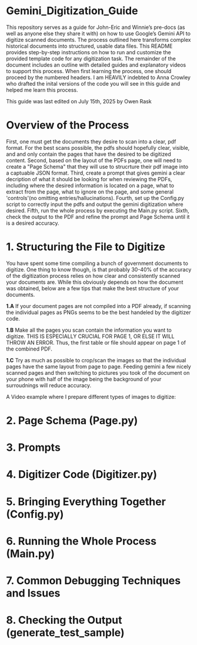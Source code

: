 # Gemini_Digitization_Guide
This repository serves as a guide for John-Eric and Winnie’s pre-docs (as well as anyone else they share it with) on how to use Google’s Gemini API to digitize scanned documents. The process outlined here transforms complex historical documents into structured, usable data files. This README provides step-by-step instructions on how to run and customize the provided template code for any digitization task. The remainder of the document includes an outline with detailed guides and explanatory videos to support this process. When first learning the process, one should proceed by the numbered headers. I am HEAVILY indebted to Anna Crowley who drafted the inital versions of the code you will see in this guide and helped me learn this process. 

This guide was last edited on July 15th, 2025 by Owen Rask

# Overview of the Process

First, one must get the documents they desire to scan into a clear, pdf format. For the best scans possible, the pdfs should hopefully clear, visible, and and only contain the pages that have the desired to be digitized content. Second, based on the layout of the PDFs page, one will need to create a "Page Schema" that they will use to strucrture their pdf image into a captuable JSON format. Third, create a prompt that gives gemini a clear decription of what it should be looking for when reviewing the PDFs, including where the desired information is located on a page, what to extract from the page, what to ignore on the page, and some general 'controls'(no omitting entries/hallucinations). Fourth, set up the Config.py script to correctly input the pdfs and output the gemini digitization where desired. Fifth, run the whole process by executing the Main.py script. Sixth, check the output to the PDF and refine the prompt and Page Schema until it is a desired accuracy. 

# 1. Structuring the File to Digitize

You have spent some time compiling a bunch of government documents to digitize. One thing to know though, is that probably 30-40% of the accuracy of the digitization process relies on how clear and consistently scanned your documents are. While this obviously depends on how the document was obtained, below are a few tips that make the best structure of your documents.

**1.A** If your document pages are not compiled into a PDF already, if scanning the individual pages as PNGs seems to be the best handeled by the digitizer code.  
  
**1.B** Make all the pages you scan contain the information you want to digitize. THIS IS ESPECIALLY CRUCIAL FOR PAGE 1, OR ELSE IT WILL THROW AN ERROR. Thus, the first table or file should appear on page 1 of the combined PDF.  
  
**1.C** Try as much as possible to crop/scan the images so that the individual pages have the same layout from page to page. Feeding gemini a few nicely scanned pages and then switching to pictures you took of the document on your phone with half of the image being the background of your surroudnings will reduce accuracy.  

A Video example where I prepare different types of images to digitize:  

# 2. Page Schema (Page.py)

# 3. Prompts 

# 4. Digitizer Code (Digitizer.py)

# 5. Bringing Everything Together (Config.py)

# 6. Running the Whole Process (Main.py)

# 7. Common Debugging Techniques and Issues

# 8. Checking the Output (generate_test_sample)

